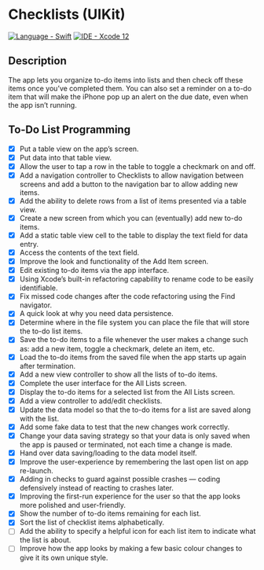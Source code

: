 # Checklists (UIKit)

[![Language - Swift](https://img.shields.io/badge/Language-Swift-orange)](https://swift.org/about/)
[![IDE - Xcode 12](https://img.shields.io/badge/IDE-Xcode%2012-purple)](https://developer.apple.com/xcode/)

## Description

The app lets you organize to-do items into lists and then check off these items once you’ve completed them. You can also set a reminder on a to-do item that will make the iPhone pop up an alert on the due date, even when the app isn’t running.

## To-Do List Programming

* [x] Put a table view on the app’s screen.
* [x] Put data into that table view.
* [x] Allow the user to tap a row in the table to toggle a checkmark on and off.
* [x] Add a navigation controller to Checklists to allow navigation between screens and add a button to the navigation bar to allow adding new items.
* [x] Add the ability to delete rows from a list of items presented via a table view.
* [x] Create a new screen from which you can (eventually) add new to-do items.
* [x] Add a static table view cell to the table to display the text field for data entry.
* [x] Access the contents of the text field.
* [x] Improve the look and functionality of the Add Item screen.
* [x] Edit existing to-do items via the app interface.
* [x] Using Xcode’s built-in refactoring capability to rename code to be easily identifiable.
* [x] Fix missed code changes after the code refactoring using the Find navigator.
* [x] A quick look at why you need data persistence.
* [x] Determine where in the file system you can place the file that will store the to-do list items.
* [x] Save the to-do items to a file whenever the user makes a change such as: add a new item, toggle a checkmark, delete an item, etc.
* [x] Load the to-do items from the saved file when the app starts up again after termination.
* [x] Add a new view controller to show all the lists of to-do items.
* [x] Complete the user interface for the All Lists screen.
* [x] Display the to-do items for a selected list from the All Lists
screen.
* [x] Add a view controller to add/edit checklists.
* [x] Update the data model so that the to-do items for a list are saved along with the list.
* [x] Add some fake data to test that the new changes work correctly.
* [x] Change your data saving strategy so that your data is only saved when the app is paused or terminated, not each time a change is made.
* [x] Hand over data saving/loading to the data model itself.
* [x] Improve the user-experience by remembering the last open list on app re-launch.
* [x] Adding in checks to guard against possible crashes — coding defensively instead of reacting to crashes later.
* [x] Improving the first-run experience for the user so that the app looks more polished and user-friendly.
* [x] Show the number of to-do items remaining for each list.
* [x] Sort the list of checklist items alphabetically.
* [ ] Add the ability to specify a helpful icon for each list item to indicate what the list is about.
* [ ] Improve how the app looks by making a few basic colour changes to give it its own unique style.
